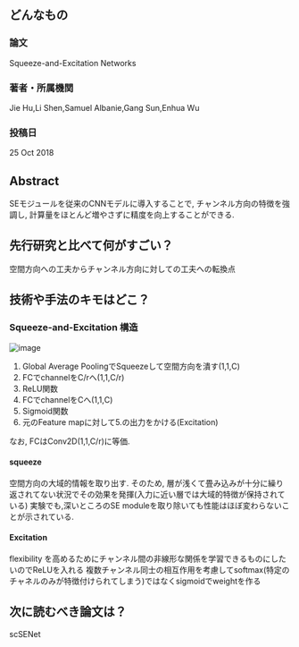 ## どんなもの

### 論文
Squeeze-and-Excitation Networks



### 著者・所属機関
Jie Hu,Li Shen,Samuel Albanie,Gang Sun,Enhua Wu


### 投稿日
25 Oct 2018


## Abstract
SEモジュールを従来のCNNモデルに導入することで, チャンネル方向の特徴を強調し, 計算量をほとんど増やさずに精度を向上することができる.

## 先行研究と比べて何がすごい？
空間方向への工夫からチャンネル方向に対しての工夫への転換点

## 技術や手法のキモはどこ？
### Squeeze-and-Excitation 構造

![image](https://user-images.githubusercontent.com/57211829/80678614-38567700-8af6-11ea-90a8-69da9c504436.png)

1. Global Average PoolingでSqueezeして空間方向を潰す(1,1,C)
2. FCでchannelをC/rへ(1,1,C/r)
3. ReLU関数
4. FCでchannelをCへ(1,1,C)
5. Sigmoid関数
6. 元のFeature mapに対して5.の出力をかける(Excitation)


なお, FCはConv2D(1,1,C/r)に等価.

#### squeeze
空間方向の大域的情報を取り出す.
そのため, 層が浅くて畳み込みが十分に繰り返されてない状況でその効果を発揮(入力に近い層では大域的特徴が保持されている)
実験でも,深いところのSE moduleを取り除いても性能はほぼ変わらないことが示されている.

#### Excitation
flexibility を高めるためにチャンネル間の非線形な関係を学習できるものにしたいのでReLUを入れる
複数チャンネル同士の相互作用を考慮してsoftmax(特定のチャネルのみが特徴付けられてしまう)ではなくsigmoidでweightを作る

## 次に読むべき論文は？
scSENet
